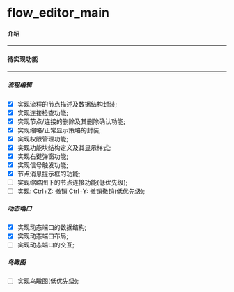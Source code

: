 # flow_editor_main

#### 介绍

-------

#### 待实现功能

-------

##### 流程编辑

- [x] 实现流程的节点描述及数据结构封装;
- [x] 实现连接检查功能;
- [x] 实现节点/连接的删除及其删除确认功能;
- [x] 实现缩略/正常显示策略的封装;
- [x] 实现权限管理功能;
- [x] 实现功能块结构定义及其显示样式;
- [x] 实现右键弹窗功能;
- [x] 实现信号触发功能;
- [x] 节点消息提示框的功能;
- [ ] 实现缩略图下的节点连接功能(低优先级);
- [ ] 实现: Ctrl+Z: 撤销  Ctrl+Y: 撤销撤销(低优先级);

##### 动态端口

- [x] 实现动态端口的数据结构;
- [x] 实现动态端口布局;
- [ ] 实现动态端口的交互;

##### 鸟瞰图

- [ ] 实现鸟瞰图(低优先级);

